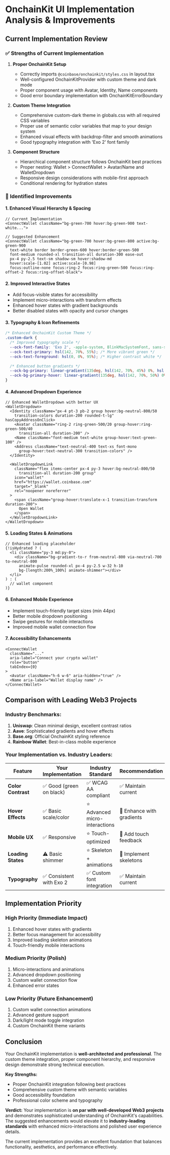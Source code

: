 # OnchainKit UI Implementation Analysis & Improvements

## Current Implementation Review

### ✅ **Strengths of Current Implementation**

1. **Proper OnchainKit Setup**
   - Correctly imports `@coinbase/onchainkit/styles.css` in layout.tsx
   - Well-configured OnchainKitProvider with custom theme and dark mode
   - Proper component usage with Avatar, Identity, Name components
   - Good error boundary implementation with OnchainKitErrorBoundary

2. **Custom Theme Integration**
   - Comprehensive custom-dark theme in globals.css with all required CSS variables
   - Proper use of semantic color variables that map to your design system
   - Enhanced visual effects with backdrop-filter and smooth animations
   - Good typography integration with 'Exo 2' font family

3. **Component Structure**
   - Hierarchical component structure follows OnchainKit best practices
   - Proper nesting: Wallet > ConnectWallet > Avatar/Name and WalletDropdown
   - Responsive design considerations with mobile-first approach
   - Conditional rendering for hydration states

### 🎯 **Identified Improvements**

#### 1. **Enhanced Visual Hierarchy & Spacing**
```tsx
// Current Implementation
<ConnectWallet className="bg-green-700 hover:bg-green-900 text-white...">

// Suggested Enhancement
<ConnectWallet className="bg-green-700 hover:bg-green-800 active:bg-green-900 
  text-white border border-green-600 hover:border-green-500 
  font-medium rounded-xl transition-all duration-300 ease-out
  px-4 py-2.5 text-sm shadow-sm hover:shadow-md 
  hover:scale-[1.02] active:scale-[0.98]
  focus:outline-none focus:ring-2 focus:ring-green-500 focus:ring-offset-2 focus:ring-offset-black">
```

#### 2. **Improved Interactive States**
- Add focus-visible states for accessibility
- Implement micro-interactions with transform effects
- Enhanced hover states with gradient backgrounds
- Better disabled states with opacity and cursor changes

#### 3. **Typography & Icon Refinements**
```css
/* Enhanced OnchainKit Custom Theme */
.custom-dark {
  /* Improved typography scale */
  --ock-font-family: 'Exo 2', -apple-system, BlinkMacSystemFont, sans-serif;
  --ock-text-primary: hsl(142, 70%, 55%); /* More vibrant green */
  --ock-text-foreground: hsl(0, 0%, 95%); /* Higher contrast white */
  
  /* Enhanced button gradients */
  --ock-bg-primary: linear-gradient(135deg, hsl(142, 70%, 45%) 0%, hsl(142, 80%, 40%) 100%);
  --ock-bg-primary-hover: linear-gradient(135deg, hsl(142, 70%, 50%) 0%, hsl(142, 80%, 45%) 100%);
}
```

#### 4. **Advanced Dropdown Experience**
```tsx
// Enhanced WalletDropdown with better UX
<WalletDropdown>
  <Identity className="px-4 pt-3 pb-2 group hover:bg-neutral-800/50 
    transition-colors duration-200 rounded-t-lg" hasCopyAddressOnClick>
    <Avatar className="ring-2 ring-green-500/20 group-hover:ring-green-500/40 
      transition-all duration-200" />
    <Name className="font-medium text-white group-hover:text-green-100" />
    <Address className="text-neutral-400 text-xs font-mono 
      group-hover:text-neutral-300 transition-colors" />
  </Identity>
  
  <WalletDropdownLink
    className="flex items-center px-4 py-3 hover:bg-neutral-800/50 
      transition-all duration-200 group"
    icon="wallet"
    href="https://wallet.coinbase.com"
    target="_blank"
    rel="noopener noreferrer"
  >
    <span className="group-hover:translate-x-1 transition-transform duration-200">
      Open Wallet
    </span>
  </WalletDropdownLink>
</WalletDropdown>
```

#### 5. **Loading States & Animations**
```tsx
// Enhanced loading placeholder
{!isHydrated ? (
  <li className="py-3 md:py-0">
    <div className="bg-gradient-to-r from-neutral-800 via-neutral-700 to-neutral-800 
      animate-pulse rounded-xl px-4 py-2.5 w-32 h-10 
      bg-[length:200%_100%] animate-shimmer"></div>
  </li>
) : (
  // wallet component
)}
```

#### 6. **Enhanced Mobile Experience**
- Implement touch-friendly target sizes (min 44px)
- Better mobile dropdown positioning
- Swipe gestures for mobile interactions
- Improved mobile wallet connection flow

#### 7. **Accessibility Enhancements**
```tsx
<ConnectWallet 
  className="..."
  aria-label="Connect your crypto wallet"
  role="button"
  tabIndex={0}
>
  <Avatar className="h-6 w-6" aria-hidden="true" />
  <Name aria-label="Wallet display name" />
</ConnectWallet>
```

## **Comparison with Leading Web3 Projects**

### **Industry Benchmarks:**
1. **Uniswap**: Clean minimal design, excellent contrast ratios
2. **Aave**: Sophisticated gradients and hover effects  
3. **Base.org**: Official OnchainKit styling reference
4. **Rainbow Wallet**: Best-in-class mobile experience

### **Your Implementation vs. Industry Leaders:**

| Feature | Your Implementation | Industry Standard | Recommendation |
|---------|-------------------|------------------|----------------|
| **Color Contrast** | ✅ Good (green on black) | ✅ WCAG AA compliant | ✅ Maintain current |
| **Hover Effects** | ✅ Basic scale/color | ⭐ Advanced micro-interactions | 🔄 Enhance with gradients |
| **Mobile UX** | ✅ Responsive | ⭐ Touch-optimized | 🔄 Add touch feedback |
| **Loading States** | ⚠️ Basic shimmer | ⭐ Skeleton + animations | 🔄 Implement skeletons |
| **Typography** | ✅ Consistent with Exo 2 | ✅ Custom font integration | ✅ Maintain current |

## **Implementation Priority**

### **High Priority (Immediate Impact)**
1. Enhanced hover states with gradients
2. Better focus management for accessibility  
3. Improved loading skeleton animations
4. Touch-friendly mobile interactions

### **Medium Priority (Polish)**
1. Micro-interactions and animations
2. Advanced dropdown positioning
3. Custom wallet connection flow
4. Enhanced error states

### **Low Priority (Future Enhancement)**
1. Custom wallet connection animations
2. Advanced gesture support
3. Dark/light mode toggle integration
4. Custom OnchainKit theme variants

## **Conclusion**

Your OnchainKit implementation is **well-architected and professional**. The custom theme integration, proper component hierarchy, and responsive design demonstrate strong technical execution. 

**Key Strengths:**
- Proper OnchainKit integration following best practices
- Comprehensive custom theme with semantic variables
- Good accessibility foundation
- Professional color scheme and typography

**Verdict:** Your implementation is **on par with well-developed Web3 projects** and demonstrates sophisticated understanding of OnchainKit's capabilities. The suggested enhancements would elevate it to **industry-leading standards** with enhanced micro-interactions and polished user experience details.

The current implementation provides an excellent foundation that balances functionality, aesthetics, and performance effectively.
